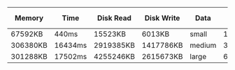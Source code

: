 Memory	| Time	| Disk Read	| Disk Write | Data | QPS/TPS | Init Time
-----   | ----  | --------- | ---------- | ---- | ------- | -----------
67592KB	 | 440ms	| 15523KB	| 6013KB	| small	|	1160605/524600	| 101ms
306380KB |	16434ms	| 2919385KB	| 1417786KB	| medium	|	331042/157815 |	3934ms
301288KB |	17502ms	| 4255246KB	| 2615673KB	 | large	|	61098/18673	 | 3123ms